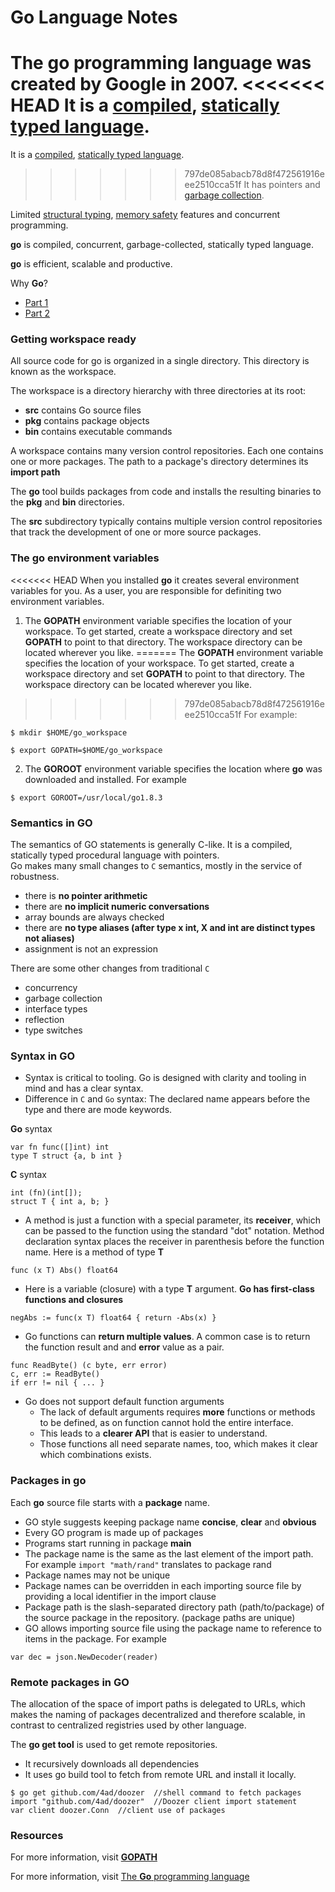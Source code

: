 # Go Language Notes

The **go** programming language was created by Google in 2007.
<<<<<<< HEAD
It is a [compiled](https://en.wikipedia.org/wiki/Compiler), [statically typed language](https://en.wikipedia.org/wiki/Type_system#STATIC).
=======

It is a [compiled](https://en.wikipedia.org/wiki/Compiler), 
[statically typed language](https://en.wikipedia.org/wiki/Type_system#STATIC).

>>>>>>> 797de085abacb78d8f472561916eee2510cca51f
It has pointers and
[garbage collection](https://en.wikipedia.org/wiki/Garbage_collection_(computer_science)).

Limited [structural typing](https://en.wikipedia.org/wiki/Structural_type_system), [memory safety](https://en.wikipedia.org/wiki/Memory_safety) features and concurrent programming.

**go** is compiled, concurrent, garbage-collected, statically typed language.

**go** is efficient, scalable and productive.

Why **Go**?
- [Part 1](http://golang-basic.blogspot.com/2014/05/basic-golang-why-and-what-part-1.html)
- [Part 2](http://golang-basic.blogspot.com/2014/05/basic-golang-why-and-what-part-2.html)


### Getting workspace ready

All source code for go is organized in a single directory. This directory is known as the workspace.

The workspace is a directory hierarchy with three directories at its root:
- **src** contains Go source files
- **pkg** contains package objects
- **bin** contains executable commands

A workspace contains many version control repositories. Each one contains one or more packages.
The path to a package's directory determines its **import path**

The **go** tool builds packages from code and installs the resulting binaries to the **pkg** and **bin** directories.

The **src** subdirectory typically contains multiple version control repositories that track the development of one or more source packages.

### The **go** environment variables

<<<<<<< HEAD
When you installed **go** it creates several environment variables for you. As a user, you are responsible for definiting two environment variables.


1. The **GOPATH** environment variable specifies the location of your workspace.
To get started, create a workspace directory and set **GOPATH** to point to that directory. 
The workspace directory can be located wherever you like.
=======
The **GOPATH** environment variable specifies the location of your workspace.
To get started, create a workspace directory and set **GOPATH** to point to that directory. The workspace directory can be located wherever you like.
>>>>>>> 797de085abacb78d8f472561916eee2510cca51f
For example:
```
$ mkdir $HOME/go_workspace

$ export GOPATH=$HOME/go_workspace
```

2. The **GOROOT** environment variable specifies the location where **go** was downloaded and installed.
For example
```
$ export GOROOT=/usr/local/go1.8.3
```

### Semantics in GO
The semantics of GO statements is generally C-like.
It is a compiled, statically typed procedural language with pointers.<br>
Go makes many small changes to `C` semantics, mostly in the service of robustness.
- there is **no pointer arithmetic**
- there are **no implicit numeric conversations**
- array bounds are always checked
- there are **no type aliases (after type x int, X and int are distinct types not aliases)**
- assignment is not an expression

There are some other changes from traditional `C`
- concurrency
- garbage collection
- interface types
- reflection
- type switches


### Syntax in GO
- Syntax is critical to tooling.
Go is designed with clarity and tooling in mind and has a clear syntax.
- Difference in `C` and `Go` syntax: The declared name appears before the type and there are mode keywords.

**Go** syntax
```
var fn func([]int) int
type T struct {a, b int }
```
**C** syntax
```
int (fn)(int[]);
struct T { int a, b; }
```

- A method is just a function with a special parameter, its **receiver**, which can be passed to the function using the standard "dot" notation.
Method declaration syntax places the receiver in parenthesis before the function name.
Here is a method of type **T**
```
func (x T) Abs() float64
```

- Here is a variable (closure) with a type **T** argument. **Go has first-class functions and closures**
```
negAbs := func(x T) float64 { return -Abs(x) }
```
- Go functions can **return multiple values**.
A common case is to return the function result and and **error** value as a pair.
```
func ReadByte() (c byte, err error)
c, err := ReadByte()
if err != nil { ... }
```
- Go does not support default function arguments
  - The lack of default arguments requires **more** functions or methods to be defined, as on function cannot hold the entire interface.
  - This leads to a **clearer API** that is easier to understand.
  - Those functions all need separate names, too, which makes it clear which combinations exists.


### Packages in go

Each **go** source file starts with a **package** name.

- GO style suggests keeping package name **concise**, **clear** and **obvious**
- Every GO program is made up of packages
- Programs start running in package **main**
- The package name is the same as the last element of the import path. For example `import "math/rand"` translates to package rand
- Package names may not be unique
- Package names can be overridden in each importing source file by providing a local identifier in the import clause
- Package path is the slash-separated directory path (path/to/package) of the source package in the repository. (package paths are unique)
- GO allows importing source file using the package name to reference to items in the package. For example
```
var dec = json.NewDecoder(reader)
```

### Remote packages in GO

The allocation of the space of import paths is delegated to URLs, which makes the naming of packages decentralized and therefore scalable, in contrast to centralized registries used by other language.

The **go get tool** is used to get remote repositories.
- It recursively downloads all dependencies
- It uses go build tool to fetch from remote URL and install it locally.
```
$ go get github.com/4ad/doozer  //shell command to fetch packages
import "github.com/4ad/doozer"  //Doozer client import statement
var client doozer.Conn  //client use of packages
```



  ### Resources

  For more information, visit [**GOPATH**](https://golang.org/cmd/go/#hdr-GOPATH_environment_variable)

  For more information, visit
  [The **Go** programming language](https://golang.org/doc/effective_go.html)
